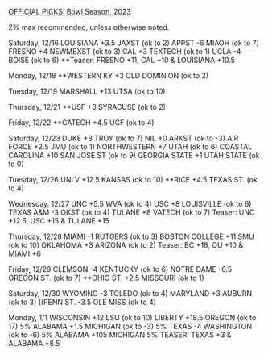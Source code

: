 [OFFICIAL PICKS: Bowl Season, 2023](https://locals.com/feed/24414/sportspicks/4991008/official-picks-bowl-season-2023)

2% max recommended, unless otherwise noted.

Saturday, 12/16
LOUISIANA +3.5 JAXST (ok to 2)
APPST -6 MIAOH (ok to 7)
FRESNO +4 NEWMEXST (ok to 3)
CAL +3 TEXTECH (ok to 1)
UCLA -4 BOISE (ok to 6)
**Teaser: FRESNO +11, CAL +10 & LOUISIANA +10.5

Monday, 12/18
**WESTERN KY +3 OLD DOMINION (ok to 2)

Tuesday, 12/19
MARSHALL +13 UTSA (ok to 10)

Thursday, 12/21
**USF +3 SYRACUSE (ok to 2)

Friday, 12/22
**GATECH +4.5 UCF (ok to 4)

Saturday, 12/23
DUKE +8 TROY (ok to 7)
NIL +0 ARKST (ok to -3)
AIR FORCE +2.5 JMU (ok to 1)
NORTHWESTERN +7 UTAH (ok to 6)
COASTAL CAROLINA +10 SAN JOSE ST (ok to 9)
GEORGIA STATE +1 UTAH STATE (ok to 0)

Tuesday, 12/26
UNLV +12.5 KANSAS (ok to 10)
**RICE +4.5 TEXAS ST. (ok to 4)

Wednesday, 12/27
UNC +5.5 WVA (ok to 4)
USC +8 LOUISVILLE (ok to 6)
TEXAS A&M -3 OKST (ok to 4)
TULANE +8 VATECH (ok to 7)
Teaser: UNC +12.5, USC +15 & TULANE +15

Thursday, 12/28
MIAMI -1 RUTGERS (ok to 3)
BOSTON COLLEGE +11 SMU (ok to 10)
OKLAHOMA +3 ARIZONA (ok to 2)
Teaser: BC +18, OU +10 & MIAMI +6

Friday, 12/29
CLEMSON -4 KENTUCKY (ok to 6)
NOTRE DAME -6.5 OREGON ST. (ok to 7)
**OHIO ST. +2.5 MISSOURI (ok to 1)

Saturday, 12/30
WYOMING -3 TOLEDO (ok to 4)
MARYLAND +3 AUBURN (ok to 3)
((PENN ST. -3.5 OLE MISS (ok to 4)

Monday, 1/1
WISCONSIN +12 LSU (ok to 10)
LIBERTY +18.5 OREGON (ok to 17)
5% ALABAMA +1.5 MICHIGAN (ok to -3)
5% TEXAS -4 WASHINGTON (ok to -6)
5% ALABAMA +105 MICHIGAN
5% TEASER: TEXAS +3 & ALABAMA +8.5